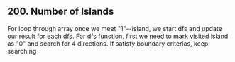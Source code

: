 ## 200. Number of Islands
For loop through array once we meet "1"--island, we start dfs and update our result for each dfs.
For dfs function, first we need to mark visited island as "0" and search for 4 directions. If satisfy boundary criterias, keep searching
